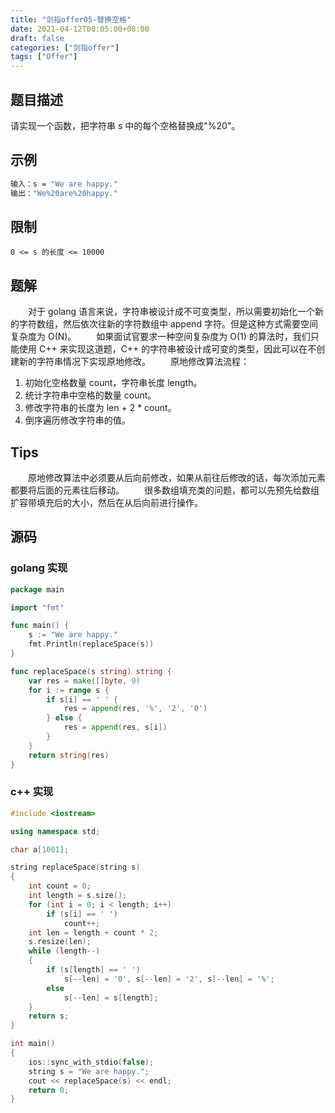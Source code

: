 ```yaml
---
title: "剑指offer05-替换空格"
date: 2021-04-12T00:05:00+08:00
draft: false
categories: ["剑指offer"]
tags: ["Offer"]
---
```


## 题目描述

请实现一个函数，把字符串 s 中的每个空格替换成"%20"。

## 示例

``` bash
输入：s = "We are happy."
输出："We%20are%20happy."
```

## 限制

`0 <= s 的长度 <= 10000`

## 题解

　　对于 golang 语言来说，字符串被设计成不可变类型，所以需要初始化一个新的字符数组，然后依次往新的字符数组中 append 字符。但是这种方式需要空间复杂度为 O(N)。
　　如果面试官要求一种空间复杂度为 O(1) 的算法时，我们只能使用 C++ 来实现这道题，C++ 的字符串被设计成可变的类型，因此可以在不创建新的字符串情况下实现原地修改。
　　原地修改算法流程：

1. 初始化空格数量 count，字符串长度 length。
2. 统计字符串中空格的数量 count。
3. 修改字符串的长度为 len + 2 * count。
4. 倒序遍历修改字符串的值。

## Tips

　　原地修改算法中必须要从后向前修改，如果从前往后修改的话，每次添加元素都要将后面的元素往后移动。
　　很多数组填充类的问题，都可以先预先给数组扩容带填充后的大小，然后在从后向前进行操作。

## 源码

### golang 实现

```go
package main

import "fmt"

func main() {
	s := "We are happy."
	fmt.Println(replaceSpace(s))
}

func replaceSpace(s string) string {
	var res = make([]byte, 0)
	for i := range s {
		if s[i] == ' ' {
			res = append(res, '%', '2', '0')
		} else {
			res = append(res, s[i])
		}
	}
	return string(res)
}
```

### c++ 实现

```c++
#include <iostream>

using namespace std;

char a[1001];

string replaceSpace(string s)
{
	int count = 0;
	int length = s.size();
	for (int i = 0; i < length; i++)
		if (s[i] == ' ')
			count++;
	int len = length + count * 2;
	s.resize(len);
	while (length--)
	{
		if (s[length] == ' ')
			s[--len] = '0', s[--len] = '2', s[--len] = '%';
		else
			s[--len] = s[length];
	}
	return s;
}

int main()
{
	ios::sync_with_stdio(false);
	string s = "We are happy.";
	cout << replaceSpace(s) << endl;
	return 0;
}
```
